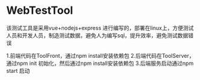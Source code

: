 # WebTestTool
该测试工具是采用vue+nodejs+express 进行编写的，部署在linux上，方便测试人员和开发人员，制造测试数据，避免人为编写sql，提升效率，避免测试数据错误

1.前端代码在ToolFront，通过npm install安装依赖包
2.后端代码在ToolServer，通过npm init 初始化，然后通过npm install安装依赖包
3.后端服务启动通过npm start 启动